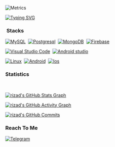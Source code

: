 ![Metrics](https://metrics.lecoq.io/riz4d?template=classic&config.timezone=America%2FNew_York)

[![Typing SVG](https://readme-typing-svg.herokuapp.com?color=%23F7EF10&lines=Muhammed+Rizad)](https://github.com/riz4d)

### &nbsp;Stacks
[![MySQL](https://img.shields.io/badge/-MySQL-333333?style=flat&logo=mysql)](https://www.mysql.com/)&nbsp;
[![Postgresql](https://img.shields.io/badge/-Postgres-333333?style=flat&logo=postgresql)](https://www.postgresql.org/)&nbsp;
[![MongoDB](https://img.shields.io/badge/-MongoDB-333333?style=flat&logo=mongodb)](https://www.mongodb.com/)&nbsp;
[![Firebase](https://img.shields.io/badge/-Firebase-333333?style=flat&logo=firebase)](https://firebase.google.com/)&nbsp;

[![Visual Studio Code](https://img.shields.io/badge/-Visual%20Studio%20Code-333333?style=flat&logo=visual-studio-code&logoColor=007ACC)](https://vscode.dev/)&nbsp;
[![Android studio](https://img.shields.io/badge/-Android%20Studio-333333?style=flat&logo=androidstudio)](https://developer.android.com/studio)&nbsp;


[![Linux](https://img.shields.io/badge/-Linux-333333?style=flat&logo=Kalilinux)](https://www.kali.org)&nbsp;
[![Android](https://img.shields.io/badge/-Android-333333?style=flat&logo=android)](https://www.android.com)&nbsp;
[![Ios](https://img.shields.io/badge/-Apple-333333?style=flat&logo=ios)](https://www.apple.com/)&nbsp;

<h3>Statistics</h3>
<br>

[![rizad's GitHub Stats Graph](https://github-readme-streak-stats.herokuapp.com/?user=riz4d&theme=dark)](https://github.com/riz4d)

[![rizad's GitHub Activity Graph](https://activity-graph.herokuapp.com/graph?username=riz4d&theme=react-dark&custom_title=Contribution+Graph)](https://github.com/riz4d)

[![rizad's GitHub Commits](https://github-profile-summary-cards.vercel.app/api/cards/productive-time?username=riz4d&theme=default)](https://github.com/riz4d)

</div>


<h3>Reach To Me</h3>

[![Telegram](https://img.shields.io/badge/Telegram-grey?style=for-the-badge&logo=telegram)](https://telegram.me/rizad_x96)

